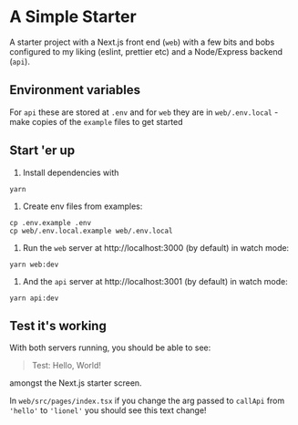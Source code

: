 # A Simple Starter

A starter project with a Next.js front end (`web`) with a few bits and bobs configured to my liking (eslint, prettier etc) and a Node/Express backend (`api`).

## Environment variables

For `api` these are stored at `.env` and for `web` they are in `web/.env.local` - make copies of the `example` files to get started

## Start 'er up

1. Install dependencies with

```
yarn
```

1. Create env files from examples:

```
cp .env.example .env
cp web/.env.local.example web/.env.local
```

1. Run the `web` server at http://localhost:3000 (by default) in watch mode:

```
yarn web:dev
```

1. And the `api` server at http://localhost:3001 (by default) in watch mode:

```
yarn api:dev
```

## Test it's working

With both servers running, you should be able to see:

> Test: Hello, World!

amongst the Next.js starter screen.

In `web/src/pages/index.tsx` if you change the arg passed to `callApi` from `'hello'` to `'lionel'` you should see this text change!

